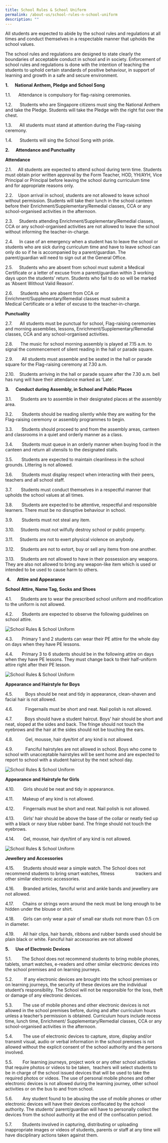 ```yaml
---
title: School Rules & School Uniform
permalink: /about-us/school-rules-n-school-uniform
description: ""
---
```

All students are expected to abide by the school rules and regulations at all times and conduct themselves in a respectable manner that upholds the school values.

The school rules and regulations are designed to state clearly the boundaries of acceptable conduct in school and in society. Enforcement of school rules and regulations is done with the intention of teaching the students to uphold certain standards of positive behaviour, in support of learning and growth in a safe and secure environment.

**1.**     **National Anthem, Pledge and School Song**

1.1.      Attendance is compulsory for flag-raising ceremonies.

1.2.      Students who are Singapore citizens must sing the National Anthem and take the Pledge. Students will take the Pledge with the right fist over the chest.

1.3.      All students must stand at attention during the Flag-raising ceremony.

1.4.      Students will sing the School Song with pride.

**2.**     **Attendance and Punctuality**

**Attendance**

2.1.     All students are expected to attend school during term time. Students must obtain prior written approval by the Form Teacher, HOD, YH/AYH, Vice Principal or Principal before leaving the school during curriculum time and for appropriate reasons only.

2.2.    Upon arrival in school, students are not allowed to leave school without permission. Students will take their lunch in the school canteen before their Enrichment/Supplementary/Remedial classes, CCA or any school-organised activities in the afternoon.

2.3.     Students attending Enrichment/Supplementary/Remedial classes, CCA or any school-organised activities are not allowed to leave the school without informing the teacher-in-charge.

2.4.     In case of an emergency when a student has to leave the school or students who are sick during curriculum time and have to leave school can only do so if he is accompanied by a parent/guardian. The parent/guardian will need to sign out at the General Office.

2.5.     Students who are absent from school must submit a Medical Certificate or a letter of excuse from a parent/guardian within 3 working days upon the students’ return. Students who fail to do so will be marked as ‘Absent Without Valid Reason’.

2.6.      Students who are absent from CCA or Enrichment/Supplementary/Remedial classes must submit a Medical Certificate or a letter of excuse to the teacher-in-charge.

**Punctuality**

2.7.      All students must be punctual for school, Flag-raising ceremonies and morning assemblies, lessons, Enrichment/Supplementary/Remedial classes, CCA and any school-organised activities.

2.8.      The music for school morning assembly is played at 7.15 a.m. to signal the commencement of silent reading in the hall or parade square.

2.9.       All students must assemble and be seated in the hall or parade square for the Flag-raising ceremony at 7.30 a.m.

2.10.    Students arriving in the hall or parade square after the 7.30 a.m. bell has rung will have their attendance marked as ‘Late’.

**3.**     **Conduct during Assembly, in School and Public Places**

3.1.       Students are to assemble in their designated places at the assembly area.

3.2.       Students should be reading silently while they are waiting for the Flag-raising ceremony or assembly programmes to begin.

3.3.       Students should proceed to and from the assembly areas, canteen and classrooms in a quiet and orderly manner as a class.

3.4.       Students must queue in an orderly manner when buying food in the canteen and return all utensils to the designated stalls.

3.5.       Students are expected to maintain cleanliness in the school grounds. Littering is not allowed.

3.6.       Students must display respect when interacting with their peers, teachers and all school staff.

3.7.       Students must conduct themselves in a respectful manner that upholds the school values at all times.

3.8.       Students are expected to be attentive, respectful and responsible learners. There must be no disruptive behaviour in school.

3.9.       Students must not steal any item.

3.10.     Students must not wilfully destroy school or public property.

3.11.     Students are not to exert physical violence on anybody.

3.12.     Students are not to extort, buy or sell any items from one another.

3.13.     Students are not allowed to have in their possession any weapons. They are also not allowed to bring any weapon-like item which is used or intended to be used to cause harm to others.

 **4.**     **Attire and Appearance**

**School Attire, Name Tag, Socks and Shoes**

4.1.       Students are to wear the prescribed school uniform and modification to the uniform is not allowed.

4.2.       Students are expected to observe the following guidelines on school attire. 

![School Rules & School Uniform](/images/School%20Rules%20&%20School%20Uniform1.jpg)

 
4.3.       Primary 1 and 2 students can wear their PE attire for the whole day on days when they have PE lessons.  

4.4.       Primary 3 to 6 students should be in the following attire on days when they have PE lessons. They must change back to their half-uniform attire right after their PE lesson.

![School Rules & School Uniform](/images/School%20Rules%20&%20School%20Uniform2.jpg)

  

**Appearance and Hairstyle for Boys**

 

4.5.          Boys should be neat and tidy in appearance, clean-shaven and facial hair is not allowed.

  

4.6.          Fingernails must be short and neat. Nail polish is not allowed.

  

4.7.          Boys should have a student haircut. Boys’ hair should be short and neat, sloped at the sides and back. The fringe should not touch the eyebrows and the hair at the sides should not be touching the ears.

  

4.8.          Gel, mousse, hair dye/tint of any kind is not allowed.

  

4.9.          Fanciful hairstyles are not allowed in school. Boys who come to school with unacceptable hairstyles will be sent home and are expected to report to school with a student haircut by the next school day.

![School Rules & School Uniform](/images/School%20Rules%20&%20School%20Uniform3.jpg)

  

**Appearance and Hairstyle for Girls**

4.10.       Girls should be neat and tidy in appearance.

4.11.       Makeup of any kind is not allowed. 

4.12.       Fingernails must be short and neat. Nail polish is not allowed.

4.13.       Girls’ hair should be above the base of the collar or neatly tied up with a black or navy blue rubber band. The fringe should not touch the eyebrows.

4.14.       Gel, mousse, hair dye/tint of any kind is not allowed.


![School Rules & School Uniform](/images/School%20Rules%20&%20School%20Uniform4.jpg)

**Jewellery and Accessories**

4.15.       Students should wear a simple watch. The School does not recommend students to bring smart watches, fitness                 trackers and other similar electronic accessories.

4.16.       Branded articles, fanciful wrist and ankle bands and jewellery are not allowed.

4.17.       Chains or strings worn around the neck must be long enough to be hidden under the blouse or shirt.

4.18.       Girls can only wear a pair of small ear studs not more than 0.5 cm in diameter.

4.19.       All hair clips, hair bands, ribbons and rubber bands used should be plain black or white. Fanciful hair accessories are not allowed

**5.**     **Use of Electronic Devices**

5.1.        The School does not recommend students to bring mobile phones, tablets, smart watches, e-readers and other similar electronic devices into the school premises and on learning journeys.

5.2.         If any electronic devices are brought into the school premises or on learning journeys, the security of these devices are the individual student’s responsibility. The School will not be responsible for the loss, theft or damage of any electronic devices.

5.3.        The use of mobile phones and other electronic devices is not allowed in the school premises before, during and after curriculum hours unless a teacher’s permission is obtained. Curriculum hours include recess time, lunch time, Enrichment/ Supplementary/Remedial classes, CCA or any school-organised activities in the afternoon.

5.4.        The use of electronic devices to capture, store, display and/or transmit visual, audio or verbal information in the school premises is not allowed without the explicit consent of the school authority and the persons involved.

5.5.        For learning journeys, project work or any other school activities that require photos or videos to be taken,  teachers will select students to be in charge of the school issued devices that will be used to take the required photos or videos. The use of personal mobile phones and other electronic devices is not allowed during the learning journey, other school activities or on the bus to and from school.

5.6.        Any student found to be abusing the use of mobile phones or other electronic devices will have their devices confiscated by the school authority. The students’ parent/guardian will have to personally collect the devices from the school authority at the end of the confiscation period.

5.7.        Students involved in capturing, distributing or uploading inappropriate images or videos of students, parents or staff at any time will have disciplinary actions taken against them.